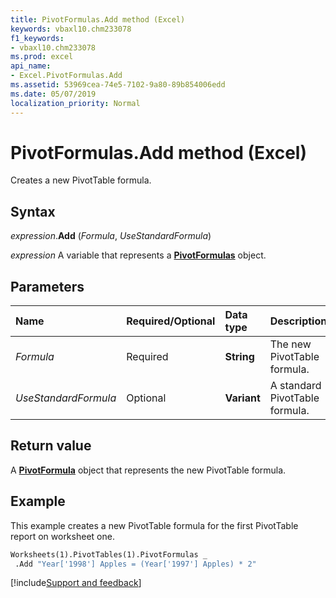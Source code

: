 ```yaml
---
title: PivotFormulas.Add method (Excel)
keywords: vbaxl10.chm233078
f1_keywords:
- vbaxl10.chm233078
ms.prod: excel
api_name:
- Excel.PivotFormulas.Add
ms.assetid: 53969cea-74e5-7102-9a80-89b854006edd
ms.date: 05/07/2019
localization_priority: Normal
---
```



# PivotFormulas.Add method (Excel)

Creates a new PivotTable formula. 


## Syntax

_expression_.**Add** (_Formula_, _UseStandardFormula_)

_expression_ A variable that represents a **[PivotFormulas](Excel.PivotFormulas.md)** object.


## Parameters

|Name|Required/Optional|Data type|Description|
|:-----|:-----|:-----|:-----|
| _Formula_|Required| **String**|The new PivotTable formula.|
| _UseStandardFormula_|Optional| **Variant**|A standard PivotTable formula.|

## Return value

A **[PivotFormula](Excel.PivotFormula.md)** object that represents the new PivotTable formula.


## Example

This example creates a new PivotTable formula for the first PivotTable report on worksheet one.

```vb
Worksheets(1).PivotTables(1).PivotFormulas _ 
 .Add "Year['1998'] Apples = (Year['1997'] Apples) * 2"
```




[!include[Support and feedback](~/includes/feedback-boilerplate.md)]